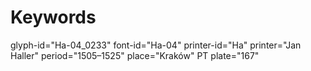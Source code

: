 # Keywords
glyph-id="Ha-04_0233"
font-id="Ha-04"
printer-id="Ha"
printer="Jan Haller"
period="1505–1525"
place="Kraków"
PT plate="167"

